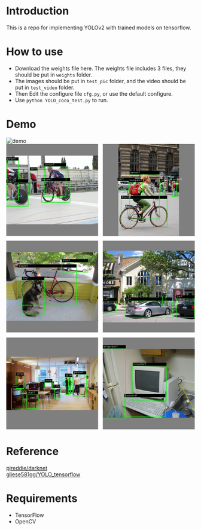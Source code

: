 Introduction<br>
===
This is a repo for implementing YOLOv2 with trained models on tensorflow.<br>

How to use<br>
===
* Download the weights file here. The weights file includes 3 files, they should be put in `weights` folder.<br>
* The images should be put in `test_pic` folder, and the video should be put in `test_video` folder.<br>
* Then Edit the configure file `cfg.py`, or use the default configure.<br>
* Use `python YOLO_coco_test.py` to run.<br>

Demo<br>
===
![demo](https://github.com/YaoZhontian/YOLOv2-test-with-TensorFlow/demo/demo.jpg)<br>
![demo](https://github.com/YaoZhongtian/YOLOv2-test-with-TensorFlow/raw/master/demo/demo.jpg)<br>

Reference<br>
===
[pjreddie/darknet](https://github.com/pjreddie/darknet)<br>
[gliese581gg/YOLO_tensorflow](https://github.com/gliese581gg/YOLO_tensorflow)<br>

Requirements<br>
===
* TensorFlow<br>
* OpenCV
